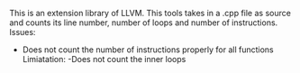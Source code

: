 This is an extension library of LLVM. This tools takes in a .cpp file as source and counts its line number, number of loops and number of instructions. 
Issues:
- Does not count the number of instructions properly for all functions
Limiatation:
-Does not count the inner loops
